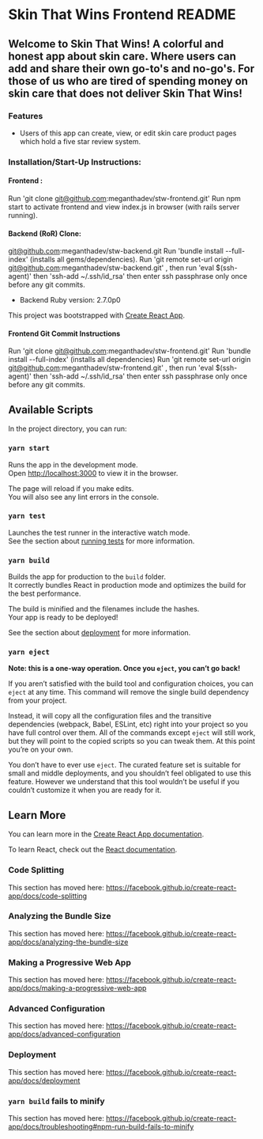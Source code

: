 # Skin That Wins Frontend README

## Welcome to Skin That Wins! A colorful and honest app about skin care. Where users can add and share their own go-to's and no-go's. For those of us who are tired of spending money on skin care that does not deliver Skin That Wins!

### Features
- Users of this app can create, view, or edit skin care product pages which hold a five star review system.


### Installation/Start-Up Instructions:

#### Frontend : 
Run 'git clone git@github.com:meganthadev/stw-frontend.git' Run npm start to activate frontend and view index.js in browser (with rails server running).

#### Backend (RoR) Clone: 
git@github.com:meganthadev/stw-backend.git Run 'bundle install --full-index' (installs all gems/dependencies).  Run 'git remote set-url origin git@github.com:meganthadev/stw-backend.git' , then run 'eval $(ssh-agent)' then 'ssh-add ~/.ssh/id_rsa' then enter ssh passphrase only once before any git commits.

* Backend Ruby version: 2.7.0p0

This project was bootstrapped with [Create React App](https://github.com/facebook/create-react-app).


#### Frontend Git Commit Instructions

Run 'git clone git@github.com:meganthadev/stw-frontend.git' Run 'bundle install --full-index' (installs all dependencies) Run 'git remote set-url origin git@github.com:meganthadev/stw-frontend.git' , then run 'eval $(ssh-agent)' then 'ssh-add ~/.ssh/id_rsa' then enter ssh passphrase only once before any git commits.


## Available Scripts

In the project directory, you can run:

### `yarn start`

Runs the app in the development mode.<br />
Open [http://localhost:3000](http://localhost:3000) to view it in the browser.

The page will reload if you make edits.<br />
You will also see any lint errors in the console.

### `yarn test`

Launches the test runner in the interactive watch mode.<br />
See the section about [running tests](https://facebook.github.io/create-react-app/docs/running-tests) for more information.

### `yarn build`

Builds the app for production to the `build` folder.<br />
It correctly bundles React in production mode and optimizes the build for the best performance.

The build is minified and the filenames include the hashes.<br />
Your app is ready to be deployed!

See the section about [deployment](https://facebook.github.io/create-react-app/docs/deployment) for more information.

### `yarn eject`

**Note: this is a one-way operation. Once you `eject`, you can’t go back!**

If you aren’t satisfied with the build tool and configuration choices, you can `eject` at any time. This command will remove the single build dependency from your project.

Instead, it will copy all the configuration files and the transitive dependencies (webpack, Babel, ESLint, etc) right into your project so you have full control over them. All of the commands except `eject` will still work, but they will point to the copied scripts so you can tweak them. At this point you’re on your own.

You don’t have to ever use `eject`. The curated feature set is suitable for small and middle deployments, and you shouldn’t feel obligated to use this feature. However we understand that this tool wouldn’t be useful if you couldn’t customize it when you are ready for it.

## Learn More

You can learn more in the [Create React App documentation](https://facebook.github.io/create-react-app/docs/getting-started).

To learn React, check out the [React documentation](https://reactjs.org/).

### Code Splitting

This section has moved here: https://facebook.github.io/create-react-app/docs/code-splitting

### Analyzing the Bundle Size

This section has moved here: https://facebook.github.io/create-react-app/docs/analyzing-the-bundle-size

### Making a Progressive Web App

This section has moved here: https://facebook.github.io/create-react-app/docs/making-a-progressive-web-app

### Advanced Configuration

This section has moved here: https://facebook.github.io/create-react-app/docs/advanced-configuration

### Deployment

This section has moved here: https://facebook.github.io/create-react-app/docs/deployment

### `yarn build` fails to minify

This section has moved here: https://facebook.github.io/create-react-app/docs/troubleshooting#npm-run-build-fails-to-minify
